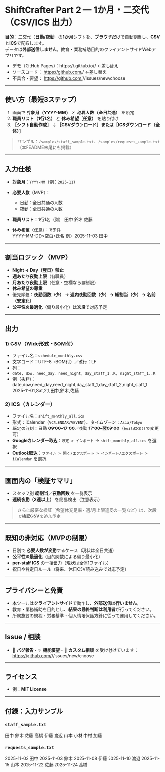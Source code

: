 # ShiftCrafter Part 2 — 1か月・二交代（CSV/ICS 出力）

**目的**：二交代（**日勤/夜勤**）の**1か月**シフトを、**ブラウザだけ**で自動割当し、**CSV**と**ICS**で配布します。  
データは**外部送信しません**。教育・業務補助目的のクライアントサイドWebアプリです。

- デモ（GitHub Pages）：https://<OWNER>.github.io/<REPO>/    ←差し替え
- ソースコード： https://github.com/<OWNER>/<REPO>         ←差し替え
- 不具合・要望： https://github.com/<OWNER>/<REPO>/issues/new/choose

---

## 使い方（最短3ステップ）
1. 画面で **対象月（YYYY-MM）** と **必要人数（全日共通）** を設定  
2. **職員リスト（1行1名）** と **休み希望（任意）** を貼り付け  
3. **［シフト自動作成］ → ［CSVダウンロード］または［ICSダウンロード（全体）］**

> サンプル：`/samples/staff_sample.txt`、`/samples/requests_sample.txt`（本README末尾にも掲載）

---

## 入力仕様
- **対象月**：`YYYY-MM`（例：`2025-11`）

- **必要人数**（MVP）：  
  - 日勤：全日共通の人数  
  - 夜勤：全日共通の人数

- **職員リスト**：1行1名（例）
田中
鈴木
佐藤

- **休み希望**（任意）：1行1件  
YYYY-MM-DD<空白>氏名
例）2025-11-03 田中

---

## 割当ロジック（MVP）
- **Night → Day（翌日）禁止**  
- **週あたり夜勤上限**（各職員）  
- **月あたり夜勤上限**（任意・空欄なら無制限）  
- **休み希望の尊重**  
- 優先順位：**夜勤回数（少） → 週内夜勤回数（少） → 総割当（少） → 名前（安定化）**  
- **公平性の最適化**（偏り最小化）は**次段**で対応予定

---

## 出力
### 1) CSV（Wide形式・BOM付）
- ファイル名：`schedule_monthly.csv`  
- 文字コード：UTF-8（BOM付）／改行：LF  
- 列：
- `date, dow, need_day, need_night, day_staff_1..K, night_staff_1..K`
- 例（抜粋）：
date,dow,need_day,need_night,day_staff_1,day_staff_2,night_staff_1
2025-11-01,Sat,2,1,田中,鈴木,佐藤

### 2) ICS（カレンダー）
- ファイル名：`shift_monthly_all.ics`  
- 形式：iCalendar（`VCALENDAR/VEVENT`）、タイムゾーン：`Asia/Tokyo`  
- 既定の時刻：日勤 **09:00–17:00**／夜勤 **17:00–翌09:00**（`buildICS()`で変更可）  
- **Googleカレンダー取込**：`設定 > インポート` → `shift_monthly_all.ics` を選択  
- **Outlook取込**：`ファイル > 開く/エクスポート > インポート/エクスポート > iCalendar` を選択

---

## 画面内の「検証サマリ」
- スタッフ別 **総割当**／**夜勤回数** を一覧表示  
- **連続夜勤（2連以上）** を簡易検出（注意表示）

> さらに厳密な検証（希望休充足率・週/月上限違反の一覧など）は、次段で**検証CSV**を追加予定

---

## 既知の非対応（MVPの制限）
- 日別で **必要人数が変動**するケース（現状は全日共通）  
- **公平性の最適化**（目的関数による偏り最小化）  
- **per-staff ICS** の一括出力（現状は全体1ファイル）  
- 祝日や特定日ルール（将来、休日CSV読み込みで対応予定）

---

## プライバシーと免責
- 本ツールは**クライアントサイド**で動作し、**外部送信は行いません**。  
- 教育・業務補助を目的とし、**結果の最終判断は利用者**が行ってください。  
- 所属施設の規程・労務基準・個人情報保護方針に従って運用してください。

---

## Issue / 相談
- 🐛 **バグ報告**・✨ **機能要望**・🤝 **カスタム相談** を受け付けています：  
https://github.com/<OWNER>/<REPO>/issues/new/choose

---

## ライセンス
- 例：**MIT License**

---

## 付録：入力サンプル

### `staff_sample.txt`
田中
鈴木
佐藤
高橋
伊藤
渡辺
山本
小林
中村
加藤

### `requests_sample.txt`
2025-11-03 田中
2025-11-03 鈴木
2025-11-08 伊藤
2025-11-10 渡辺
2025-11-15 山本
2025-11-22 佐藤
2025-11-24 高橋
